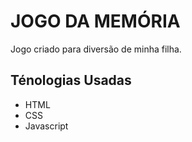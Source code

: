 # JOGO DA MEMÓRIA

Jogo criado para diversão de minha filha.

## Ténologias Usadas

- HTML
- CSS
- Javascript
